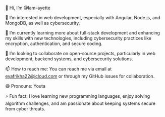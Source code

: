 👋 Hi, I’m @Iam-ayette

👀 I’m interested in web development, especially with Angular, Node.js, and MongoDB, as well as cybersecurity.

🌱 I’m currently learning more about full-stack development and enhancing my skills with new technologies, including cybersecurity practices like encryption, authentication, and secure coding.

💞️ I’m looking to collaborate on open-source projects, particularly in web development, backend systems, and cybersecurity solutions.

📫 How to reach me: You can reach me via email at eyafrikha22@icloud.com or through my GitHub issues for collaboration.

😄 Pronouns: Youta

⚡ Fun fact: I love learning new programming languages, enjoy solving algorithm challenges, and am passionate about keeping systems secure from cyber threats.

